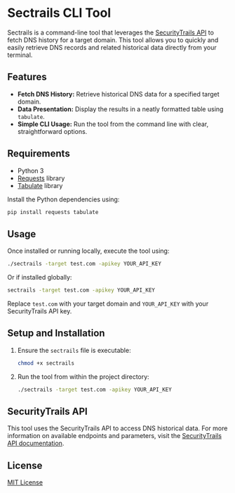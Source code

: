 # Sectrails CLI Tool

Sectrails is a command-line tool that leverages the [SecurityTrails API](https://securitytrails.com/) to fetch DNS history for a target domain. This tool allows you to quickly and easily retrieve DNS records and related historical data directly from your terminal.

## Features

- **Fetch DNS History:** Retrieve historical DNS data for a specified target domain.
- **Data Presentation:** Display the results in a neatly formatted table using `tabulate`.
- **Simple CLI Usage:** Run the tool from the command line with clear, straightforward options.

## Requirements

- Python 3
- [Requests](https://docs.python-requests.org/) library
- [Tabulate](https://pypi.org/project/tabulate/) library

Install the Python dependencies using:

```sh
pip install requests tabulate
```

## Usage

Once installed or running locally, execute the tool using:

```sh
./sectrails -target test.com -apikey YOUR_API_KEY
```

Or if installed globally:

```sh
sectrails -target test.com -apikey YOUR_API_KEY
```

Replace `test.com` with your target domain and `YOUR_API_KEY` with your SecurityTrails API key.

## Setup and Installation

1. Ensure the `sectrails` file is executable:
   ```sh
   chmod +x sectrails
   ```
2. Run the tool from within the project directory:
   ```sh
   ./sectrails -target test.com -apikey YOUR_API_KEY
   ```

## SecurityTrails API

This tool uses the SecurityTrails API to access DNS historical data. For more information on available endpoints and parameters, visit the [SecurityTrails API documentation](https://securitytrails.com/corp/apidocs).

## License

[MIT License](LICENSE)
